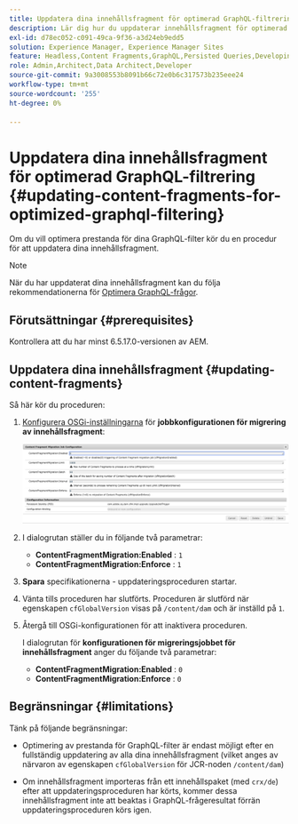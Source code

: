 ```yaml
---
title: Uppdatera dina innehållsfragment för optimerad GraphQL-filtrering
description: Lär dig hur du uppdaterar innehållsfragment för optimerad GraphQL-filtrering i Adobe Experience Manager för leverans av headless-innehåll.
exl-id: d78ec052-c091-49ca-9f36-a3d24eb9edd5
solution: Experience Manager, Experience Manager Sites
feature: Headless,Content Fragments,GraphQL,Persisted Queries,Developing
role: Admin,Architect,Data Architect,Developer
source-git-commit: 9a3008553b8091b66c72e0b6c317573b235eee24
workflow-type: tm+mt
source-wordcount: '255'
ht-degree: 0%

---
```


# Uppdatera dina innehållsfragment för optimerad GraphQL-filtrering {#updating-content-fragments-for-optimized-graphql-filtering}

Om du vill optimera prestanda för dina GraphQL-filter kör du en procedur för att uppdatera dina innehållsfragment.

>[!NOTE]
>
>När du har uppdaterat dina innehållsfragment kan du följa rekommendationerna för [Optimera GraphQL-frågor](/help/sites-developing/headless/graphql-api/graphql-optimization.md).

## Förutsättningar {#prerequisites}

Kontrollera att du har minst 6.5.17.0-versionen av AEM.

## Uppdatera dina innehållsfragment {#updating-content-fragments}

Så här kör du proceduren:

1. [Konfigurera OSGi-inställningarna](/help/sites-deploying/configuring-osgi.md) för **jobbkonfigurationen för migrering av innehållsfragment**:

   ![Migreringsjobbskonfiguration för OSGi-innehållsfragment](assets/cfm-graphql-update-01.png "Migreringsjobbskonfiguration för OSGi-innehållsfragment")

1. I dialogrutan ställer du in följande två parametrar:

   * **ContentFragmentMigration:Enabled** : `1`
   * **ContentFragmentMigration:Enforce** : `1`

1. **Spara** specifikationerna - uppdateringsproceduren startar.

1. Vänta tills proceduren har slutförts. Proceduren är slutförd när egenskapen `cfGlobalVersion` visas på `/content/dam` och är inställd på `1`.

1. Återgå till OSGi-konfigurationen för att inaktivera proceduren.

   I dialogrutan för **konfigurationen för migreringsjobbet för innehållsfragment** anger du följande två parametrar:

   * **ContentFragmentMigration:Enabled** : `0`
   * **ContentFragmentMigration:Enforce** : `0`

## Begränsningar {#limitations}

Tänk på följande begränsningar:

* Optimering av prestanda för GraphQL-filter är endast möjligt efter en fullständig uppdatering av alla dina innehållsfragment (vilket anges av närvaron av egenskapen `cfGlobalVersion` för JCR-noden `/content/dam`)

* Om innehållsfragment importeras från ett innehållspaket (med `crx/de`) efter att uppdateringsproceduren har körts, kommer dessa innehållsfragment inte att beaktas i GraphQL-frågeresultat förrän uppdateringsproceduren körs igen.
